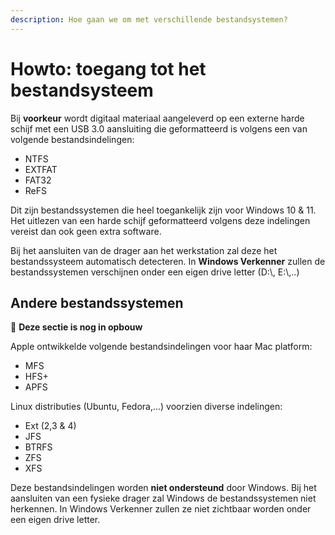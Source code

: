 ```yaml
---
description: Hoe gaan we om met verschillende bestandsystemen?
---
```


# Howto: toegang tot het bestandsysteem

Bij **voorkeur** wordt digitaal materiaal aangeleverd op een externe harde schijf met een USB 3.0 aansluiting die geformatteerd is volgens een van volgende bestandsindelingen:

* NTFS
* EXTFAT
* FAT32
* ReFS

Dit zijn bestandssystemen die heel toegankelijk zijn voor Windows 10 & 11. Het uitlezen van een harde schijf geformatteerd volgens deze indelingen vereist dan ook geen extra software.

Bij het aansluiten van de drager aan het werkstation zal deze het bestandssysteem automatisch detecteren. In **Windows Verkenner** zullen de bestandssystemen verschijnen onder een eigen drive letter (D:\\, E:\\,..)

## Andere bestandssystemen

:construction: **Deze sectie is nog in opbouw**

Apple ontwikkelde volgende bestandsindelingen voor haar Mac platform:

* MFS
* HFS+
* APFS

Linux distributies (Ubuntu, Fedora,...) voorzien diverse indelingen:

* Ext (2,3 & 4)
* JFS
* BTRFS
* ZFS
* XFS

Deze bestandsindelingen worden **niet ondersteund** door Windows. Bij het aansluiten van een fysieke drager zal Windows de bestandssystemen niet herkennen. In Windows Verkenner zullen ze niet zichtbaar worden onder een eigen drive letter.

